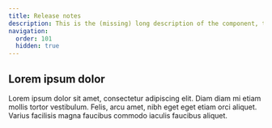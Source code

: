 ```yaml
---
title: Release notes
description: This is the (missing) long description of the component, that will come from the frontmatter attributes
navigation:
  order: 101
  hidden: true
---
```


## Lorem ipsum dolor

Lorem ipsum dolor sit amet, consectetur adipiscing elit. Diam diam mi etiam mollis tortor vestibulum. Felis, arcu amet, nibh eget eget etiam orci aliquet. Varius facilisis magna faucibus commodo iaculis faucibus aliquet.